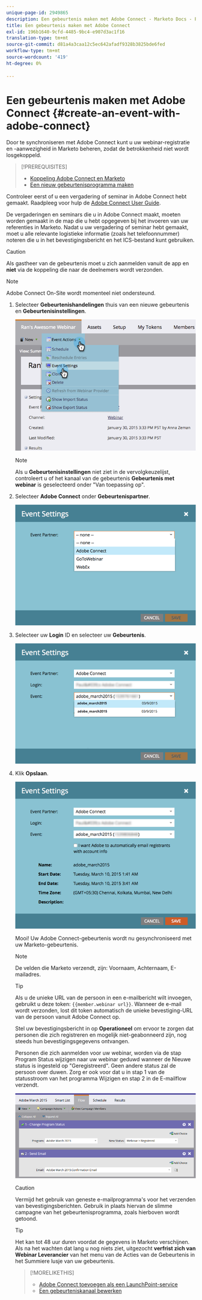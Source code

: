 ```yaml
---
unique-page-id: 2949865
description: Een gebeurtenis maken met Adobe Connect - Marketo Docs - Productdocumentatie
title: Een gebeurtenis maken met Adobe Connect
exl-id: 196b1640-9cfd-4485-9bc4-e907d3ac1f16
translation-type: tm+mt
source-git-commit: d81a4a3caa12c5ec642afadf9328b3825bde6fed
workflow-type: tm+mt
source-wordcount: '419'
ht-degree: 0%

---
```


# Een gebeurtenis maken met Adobe Connect {#create-an-event-with-adobe-connect}

Door te synchroniseren met Adobe Connect kunt u uw webinar-registratie en -aanwezigheid in Marketo beheren, zodat de betrokkenheid niet wordt losgekoppeld.

>[!PREREQUISITES]
>
>* [Koppeling Adobe Connect en Marketo](/help/marketo/product-docs/administration/additional-integrations/add-adobe-connect-as-a-launchpoint-service.md)
>* [Een nieuw gebeurtenisprogramma maken](/help/marketo/product-docs/demand-generation/events/understanding-events/create-a-new-event-program.md)


Controleer eerst of u een vergadering of seminar in Adobe Connect hebt gemaakt. Raadpleeg voor hulp de [Adobe Connect User Guide](https://help.adobe.com/en_US/connect/9.0/using/index.html).

De vergaderingen en seminars die u in Adobe Connect maakt, moeten worden gemaakt in de map die u hebt opgegeven bij het invoeren van uw referenties in Marketo. Nadat u uw vergadering of seminar hebt gemaakt, moet u alle relevante logistieke informatie (zoals het telefoonnummer) noteren die u in het bevestigingsbericht en het ICS-bestand kunt gebruiken.

>[!CAUTION]
>
>Als gastheer van de gebeurtenis moet u zich aanmelden vanuit de app en **niet** via de koppeling die naar de deelnemers wordt verzonden.

>[!NOTE]
>
>Adobe Connect On-Site wordt momenteel niet ondersteund.

1. Selecteer **Gebeurtenishandelingen** thuis van een nieuwe gebeurtenis en **Gebeurtenisinstellingen**.

   ![](assets/image2015-1-30-15-3a34-3a28.png)

   >[!NOTE]
   >
   >Als u **Gebeurtenisinstellingen** niet ziet in de vervolgkeuzelijst, controleert u of het kanaal van de gebeurtenis **Gebeurtenis met webinar** is geselecteerd onder &quot;Van toepassing op&quot;.

1. Selecteer **Adobe Connect** onder **Gebeurtenispartner**.

   ![](assets/event-settings-adobe-connect.png)

1. Selecteer uw **Login** ID en selecteer uw **Gebeurtenis**.

   ![](assets/event-settings-select-event-adobe-connect.png)

1. Klik **Opslaan**.

   ![](assets/event-settings-overview.png)

   Mooi! Uw Adobe Connect-gebeurtenis wordt nu gesynchroniseerd met uw Marketo-gebeurtenis.

   >[!NOTE]
   >
   >De velden die Marketo verzendt, zijn: Voornaam, Achternaam, E-mailadres.

   >[!TIP]
   >
   >Als u de unieke URL van de persoon in een e-mailbericht wilt invoegen, gebruikt u deze token: `{{member.webinar url}}`. Wanneer de e-mail wordt verzonden, lost dit token automatisch de unieke bevestiging-URL van de persoon vanuit Adobe Connect op.
   >
   >Stel uw bevestigingsbericht in op **Operationeel** om ervoor te zorgen dat personen die zich registreren en mogelijk niet-geabonneerd zijn, nog steeds hun bevestigingsgegevens ontvangen.

   Personen die zich aanmelden voor uw webinar, worden via de stap Program Status wijzigen naar uw webinar geduwd wanneer de Nieuwe status is ingesteld op &quot;Geregistreerd&quot;. Geen andere status zal de persoon over duwen. Zorg er ook voor dat u in stap 1 van de statusstroom van het programma Wijzigen en stap 2 in de E-mailflow verzendt.

   ![](assets/adobe.png)

   >[!CAUTION]
   >
   >Vermijd het gebruik van geneste e-mailprogramma&#39;s voor het verzenden van bevestigingsberichten. Gebruik in plaats hiervan de slimme campagne van het gebeurtenisprogramma, zoals hierboven wordt getoond.

   >[!TIP]
   >
   >Het kan tot 48 uur duren voordat de gegevens in Marketo verschijnen. Als na het wachten dat lang u nog niets ziet, uitgezocht **verfrist zich van Webinar Leverancier** van het menu van de Acties van de Gebeurtenis in het Summiere lusje van uw gebeurtenis.

   >[!MORELIKETHIS]
   >
   >* [Adobe Connect toevoegen als een LaunchPoint-service](/help/marketo/product-docs/administration/additional-integrations/add-adobe-connect-as-a-launchpoint-service.md)
   >* [Een gebeurteniskanaal bewerken](/help/marketo/product-docs/demand-generation/events/understanding-events/edit-an-event-channel.md)

